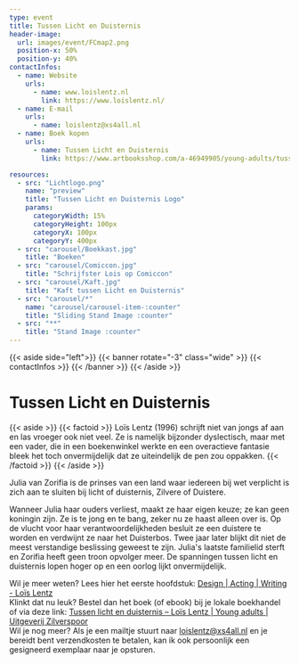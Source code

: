 ```yaml
---
type: event
title: Tussen Licht en Duisternis
header-image:
  url: images/event/FCmap2.png
  position-x: 50%
  position-y: 40%
contactInfos:
  - name: Website
    urls:
      - name: www.loislentz.nl
        link: https://www.loislentz.nl/
  - name: E-mail
    urls: 
      - name: loislentz@xs4all.nl 
  - name: Boek kopen
    urls:
      - name: Tussen Licht en Duisternis
        link: https://www.artbooksshop.com/a-46949905/young-adults/tussen-licht-en-duisternis-lois-lentz/

resources:
  - src: "Lichtlogo.png"
    name: "preview"
    title: "Tussen Licht en Duisternis Logo"
    params:
      categoryWidth: 15%
      categoryHeight: 100px
      categoryX: 100px
      categoryY: 400px
  - src: "carousel/Boekkast.jpg"
    title: "Boeken"
  - src: "carousel/Comiccon.jpg"
    title: "Schrijfster Lois op Comiccon"
  - src: "carousel/Kaft.jpg"
    title: "Kaft tussen Licht en Duisternis"
  - src: "carousel/*"
    name: "carousel/carousel-item-:counter"
    title: "Sliding Stand Image :counter"
  - src: "**"
    title: "Stand Image :counter"
---
```

{{< aside side="left">}}
  {{< banner rotate="-3" class="wide" >}}
      {{< contactInfos >}}
  {{< /banner >}}
{{< /aside >}}


# Tussen Licht en Duisternis
{{< aside >}}
    {{< factoid >}}
        Loïs Lentz (1996) schrijft niet van jongs af aan en las vroeger ook niet veel. Ze is namelijk bijzonder dyslectisch, maar met een vader, die in een boekenwinkel werkte en een overactieve fantasie bleek het toch onvermijdelijk dat ze uiteindelijk de pen zou oppakken.
    {{< /factoid >}}
{{< /aside >}}

Julia van Zorifia is de prinses van een land waar iedereen bij wet verplicht is zich aan te sluiten bij licht of duisternis, Zilvere of Duistere.

Wanneer Julia haar ouders verliest, maakt ze haar eigen keuze; ze kan geen koningin zijn. Ze is te jong en te bang, zeker nu ze haast alleen over is. Op de vlucht voor haar verantwoordelijkheden besluit ze een duistere te worden en verdwijnt ze naar het Duisterbos.
Twee jaar later blijkt dit niet de meest verstandige beslissing geweest te zijn. Julia's laatste familielid sterft en Zorifia heeft geen troon opvolger meer.
De spanningen tussen licht en duisternis lopen hoger op en een oorlog lijkt onvermijdelijk.

Wil je meer weten? Lees hier het eerste hoofdstuk: [Design | Acting | Writing - Loïs Lentz ](https://www.loislentz.nl/)  
Klinkt dat nu leuk? Bestel dan het boek (of ebook) bij je lokale boekhandel of via deze link: [Tussen licht en duisternis – Loïs Lentz | Young adults | Uitgeverij Zilverspoor](https://www.artbooksshop.com/a-46949905/young-adults/tussen-licht-en-duisternis-lois-lentz/)  
Wil je nog meer? Als je een mailtje stuurt naar loislentz@xs4all.nl en je bereidt bent verzendkosten te betalen, kan ik ook persoonlijk een gesigneerd exemplaar naar je opsturen.  
